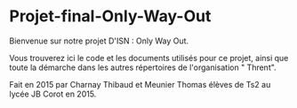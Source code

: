 # Projet-final-Only-Way-Out

Bienvenue sur notre projet D'ISN : Only Way Out.

Vous trouverez ici le code et les documents utilisés pour ce projet, ainsi que toute la
démarche dans les autres répertoires de l'organisation " Thrent".

Fait en 2015 par Charnay Thibaud et Meunier Thomas élèves de Ts2 au lycée JB Corot en 2015.
